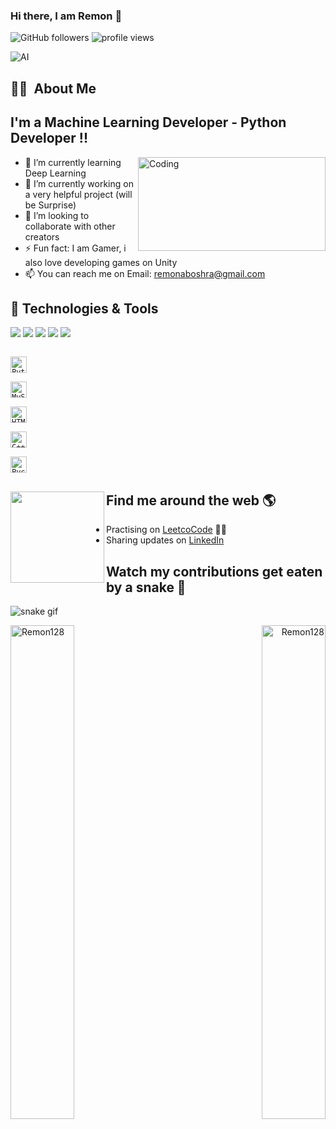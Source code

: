 ### Hi there, I am Remon 👋

![GitHub followers](https://img.shields.io/github/followers/Remon128?label=Follow&style=social)
<img alt = "profile views" src="https://komarev.com/ghpvc/?username=Remon128&color=brightgreen"> 

![AI](https://user-images.githubusercontent.com/24530726/165638627-f4c526fc-8a17-4ff4-a942-768952a68c41.jpeg)

## 🧑‍💻 &nbsp;About Me

## I'm a Machine Learning Developer - Python Developer !!


<img alt="Coding" src="https://user-images.githubusercontent.com/24530726/165640607-d2f45468-1b06-43db-9004-cb4b0fd73159.gif" align="right" width="300" height="150"/>

- 🌱 I’m currently learning Deep Learning
- 🔭 I’m currently working on a very helpful project (will be Surprise)
- 👯 I’m looking to collaborate with other creators
- ⚡ Fun fact: I am Gamer, i also love developing games on Unity
- 📫 You can reach me on Email: remonaboshra@gmail.com




## 🔧 Technologies & Tools

![](https://img.shields.io/badge/Editor-VS_Code-informational?style=flat&logo=visual-studio-code&logoColor=white&color=6aa6f8)
![](https://img.shields.io/badge/Code-C%2B%2B-yellowgreen)
![](https://img.shields.io/badge/Code-Java-red)
![](https://img.shields.io/badge/Tools-Git-blue)
![](https://img.shields.io/badge/Code-TensorFlow-orange)

[<code  >
<img alt="Python" width="26px" src="https://raw.githubusercontent.com/SamirPaulb/assets/main/python.png">
</code>](#)
[<code >
<img alt="MySQL" width="26px" src="https://raw.githubusercontent.com/SamirPaulb/assets/main/mysql.png">
</code>](#)
[<code >
<img alt="HTML5" width="26px" src="https://raw.githubusercontent.com/SamirPaulb/assets/main/html.png">
</code>](#)
[<code >
<img alt="C++" width="26px" src="https://raw.githubusercontent.com/SamirPaulb/assets/main/cpp.png" />
</code>](#)
[<code >
<img alt="Pycharm" width="26px" src="https://raw.githubusercontent.com/SamirPaulb/assets/main/pycharm.png" />
</code>](#)


## Find me around the web 🌎 <a href="https://www.linkedin.com/in/remon-boshra/"><img align="left" width="150" height="146" src="https://github.com/M0nica/M0nica/blob/main/octomonica/m0nica-octocat-rotating.gif?raw=true"></a>

- Practising on <a href="https://leetcode.com/remocodes/">LeetcoCode</a> 👨‍💻
- Sharing updates on <a href="https://www.linkedin.com/in/remon-boshra/">LinkedIn</a>

## Watch my contributions get eaten by a snake 🐍
![snake gif](https://github.com/tanyarajhans/Actions/blob/output/github-contribution-grid-snake.svg)

<p align="left"><img width="45%" align="left" src="https://github-readme-stats.vercel.app/api?username=Remon128&show_icons=true&include_all_commits=true&theme=radical&hide_border=true" alt="Remon128" /></p>
<p align="right"><img width="45%" align="right" sy src="https://github-readme-stats.vercel.app/api/top-langs/?username=Remon128&layout=compact&theme=radical&hide_border=true" alt="Remon128" /></p>
